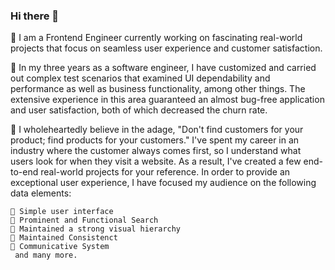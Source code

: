 ### Hi there 👋

📌 I am a Frontend Engineer currently working on fascinating real-world projects that focus on seamless user experience and customer satisfaction.

📌 In my three years as a software engineer, I have customized and carried out complex test scenarios that examined UI dependability and performance as well as business functionality, among other things. The extensive experience in this area guaranteed an almost bug-free application and user satisfaction, both of which decreased the churn rate.

📌 I wholeheartedly believe in the adage, "Don't find customers for your product; find products for your customers." I've spent my career in an industry where the customer always comes first, so I understand what users look for when they visit a website. As a result, I've created a few end-to-end real-world projects for your reference. In order to provide an exceptional user experience, I have focused my audience on the following data elements:

    📍 Simple user interface
    📍 Prominent and Functional Search
    📍 Maintained a strong visual hierarchy
    📍 Maintained Consistenct
    📍 Communicative System
     and many more.
    
<!--
**gautoma/gautoma** is a ✨ _special_ ✨ repository because its `README.md` (this file) appears on your GitHub profile.

Here are some ideas to get you started:

- 🔭 I’m currently working on ...
- 🌱 I’m currently learning ...
- 👯 I’m looking to collaborate on ...
- 🤔 I’m looking for help with ...
- 💬 Ask me about ...
- 📫 How to reach me: ...
- 😄 Pronouns: ...
- ⚡ Fun fact: ...
-->
